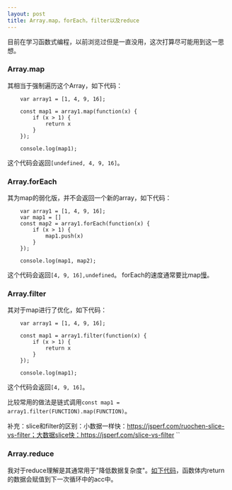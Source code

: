 ```yaml
---
layout: post
title: Array.map，forEach，filter以及reduce
---
```


目前在学习函数式编程，以前浏览过但是一直没用，这次打算尽可能用到这一思想。

### Array.map

其相当于强制遍历这个Array，如下代码：
```
    var array1 = [1, 4, 9, 16];
    
    const map1 = array1.map(function(x) {
    	if (x > 1) {
        	return x
        }
    });
    
    console.log(map1);
```
这个代码会返回```[undefined, 4, 9, 16]```。

### Array.forEach

其为map的弱化版，并不会返回一个新的array，如下代码：
```
    var array1 = [1, 4, 9, 16];
    var map1 = []
    const map2 = array1.forEach(function(x) {
    	if (x > 1) {
        	map1.push(x)
        }
    });
    
    console.log(map1, map2);
```
这个代码会返回```[4, 9, 16],undefined```。
forEach的速度通常要比map[慢](https://codeburst.io/javascript-map-vs-foreach-f38111822c0f)。

### Array.filter

其对于map进行了优化，如下代码：
```
    var array1 = [1, 4, 9, 16];
    
    const map1 = array1.filter(function(x) {
    	if (x > 1) {
        	return x
        }
    });
    
    console.log(map1);
```
这个代码会返回```[4, 9, 16]```。

比较常用的做法是链式调用```const map1 = array1.filter(FUNCTION).map(FUNCTION)```。

补充：slice和filter的区别：小数据一样快：https://jsperf.com/ruochen-slice-vs-filter；大数据slice快：https://jsperf.com/slice-vs-filter
``
### Array.reduce

我对于reduce理解是其通常用于"降低数据复杂度"。[如下代码](https://developer.mozilla.org/en-US/docs/Web/JavaScript/Reference/Global_Objects/Array/reduce#Grouping_objects_by_a_property)，函数体内return的数据会赋值到下一次循环中的acc中。